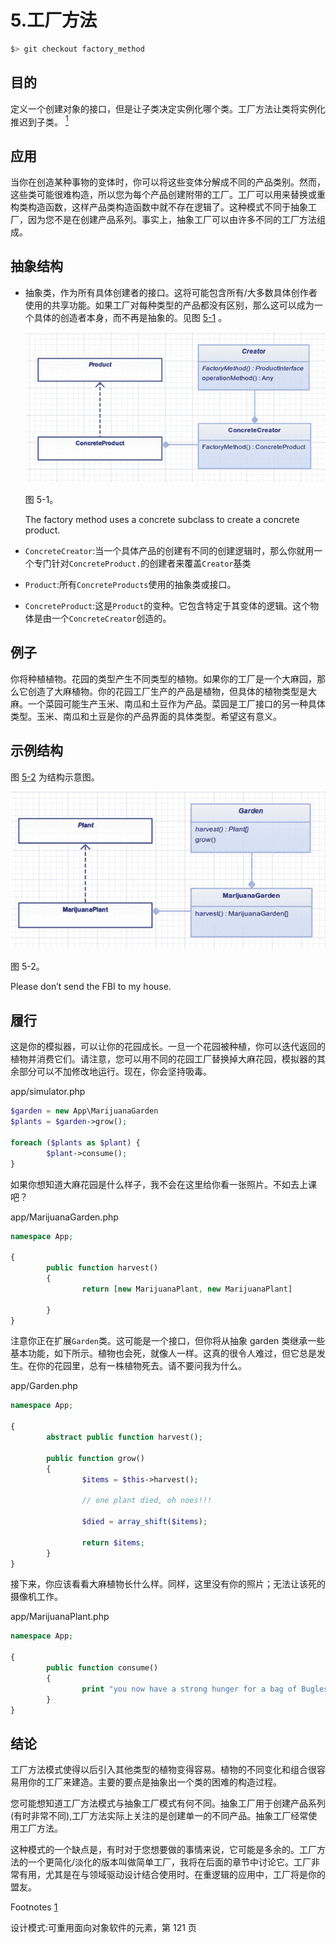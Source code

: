 # 5.工厂方法

```php
$> git checkout factory_method

```

## 目的

定义一个创建对象的接口，但是让子类决定实例化哪个类。工厂方法让类将实例化推迟到子类。 [<sup>1</sup>](#Fn1)

## 应用

当你在创造某种事物的变体时，你可以将这些变体分解成不同的产品类别。然而，这些类可能很难构造，所以您为每个产品创建附带的工厂。工厂可以用来替换或重构类构造函数，这样产品类构造函数中就不存在逻辑了。这种模式不同于抽象工厂，因为您不是在创建产品系列。事实上，抽象工厂可以由许多不同的工厂方法组成。

## 抽象结构

*   抽象类，作为所有具体创建者的接口。这将可能包含所有/大多数具体创作者使用的共享功能。如果工厂对每种类型的产品都没有区别，那么这可以成为一个具体的创造者本身，而不再是抽象的。见图 [5-1](#Fig1) 。

    ![A435115_1_En_5_Fig1_HTML.jpg](img/A435115_1_En_5_Fig1_HTML.jpg)

    图 5-1。

    The factory method uses a concrete subclass to create a concrete product.
*   `ConcreteCreator`:当一个具体产品的创建有不同的创建逻辑时，那么你就用一个专门针对`ConcreteProduct.`的创建者来覆盖`Creator`基类

*   `Product`:所有`ConcreteProducts`使用的抽象类或接口。

*   `ConcreteProduct`:这是`Product`的变种。它包含特定于其变体的逻辑。这个物体是由一个`ConcreteCreator`创造的。

## 例子

你将种植植物。花园的类型产生不同类型的植物。如果你的工厂是一个大麻园，那么它创造了大麻植物。你的花园工厂生产的产品是植物，但具体的植物类型是大麻。一个菜园可能生产玉米、南瓜和土豆作为产品。菜园是工厂接口的另一种具体类型。玉米、南瓜和土豆是你的产品界面的具体类型。希望这有意义。

## 示例结构

图 [5-2](#Fig2) 为结构示意图。

![A435115_1_En_5_Fig2_HTML.jpg](img/A435115_1_En_5_Fig2_HTML.jpg)

图 5-2。

Please don’t send the FBI to my house.

## 履行

这是你的模拟器，可以让你的花园成长。一旦一个花园被种植，你可以迭代返回的植物并消费它们。请注意，您可以用不同的花园工厂替换掉大麻花园，模拟器的其余部分可以不加修改地运行。现在，你会坚持吸毒。

app/simulator.php

```php
$garden = new App\MarijuanaGarden
$plants = $garden->grow();

foreach ($plants as $plant) {
        $plant->consume();
}

```

如果你想知道大麻花园是什么样子，我不会在这里给你看一张照片。不如去上课吧？

app/MarijuanaGarden.php

```php
namespace App;

{
        public function harvest()
        {
                return [new MarijuanaPlant, new MarijuanaPlant]

        }
}

```

注意你正在扩展`Garden`类。这可能是一个接口，但你将从抽象 garden 类继承一些基本功能，如下所示。植物也会死，就像人一样。这真的很令人难过，但它总是发生。在你的花园里，总有一株植物死去。请不要问我为什么。

app/Garden.php

```php
namespace App;

{
        abstract public function harvest();

        public function grow()
        {
                $items = $this->harvest();

                // one plant died, oh noes!!!

                $died = array_shift($items);

                return $items;
        }
}

```

接下来，你应该看看大麻植物长什么样。同样，这里没有你的照片；无法让该死的摄像机工作。

app/MarijuanaPlant.php

```php
namespace App;

{
        public function consume()
        {
                print "you now have a strong hunger for a bag of Bugles" . PHP_EOL;
        }
}

```

## 结论

工厂方法模式使得以后引入其他类型的植物变得容易。植物的不同变化和组合很容易用你的工厂来建造。主要的要点是抽象出一个类的困难的构造过程。

您可能想知道工厂方法模式与抽象工厂模式有何不同。抽象工厂用于创建产品系列(有时非常不同),工厂方法实际上关注的是创建单一的不同产品。抽象工厂经常使用工厂方法。

这种模式的一个缺点是，有时对于您想要做的事情来说，它可能是多余的。工厂方法的一个更简化/淡化的版本叫做简单工厂，我将在后面的章节中讨论它。工厂非常有用，尤其是在与领域驱动设计结合使用时。在重逻辑的应用中，工厂将是你的盟友。

Footnotes [1](#Fn1_source)

设计模式:可重用面向对象软件的元素，第 121 页